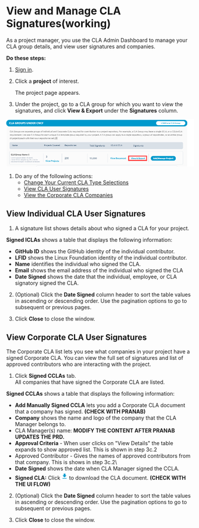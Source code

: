 # View and Manage CLA Signatures\(working\)

As a project manager, you use the CLA Admin Dashboard to manage your CLA group details, and view user signatures and companies.

**Do these steps:**

1. [Sign in](../easycla/project-managers/sign-in-to-project-console.md).
2. Click a **project** of interest.

   The project page appears.

3. Under the project, go to a CLA group for which you want to view the signatures, and click **View & Export** under the **Signatures** column.

![](../../.gitbook/assets/view-and-export-signatures.png)

1. Do any of the following actions:
   * [Change Your Current CLA Type Selections](../easycla/project-managers/view-and-manage-signed-clas-for-a-cla-group.md#change-your-current-cla-type-selections)
   * [View CLA User Signatures](../easycla/project-managers/view-and-manage-signed-clas-for-a-cla-group.md#view-cla-user-signatures)
   * [View the Corporate CLA Companies](../easycla/project-managers/view-and-manage-signed-clas-for-a-cla-group.md#view-the-corporate-cla-companies)

## View Individual CLA User Signatures <a id="view-cla-user-signatures"></a>

1. A signature list shows details about who signed a CLA for your project.

**Signed ICLAs** shows a table that displays the following information:

* **GitHub ID** shows the GitHub identity of the individual contributor.
* **LFID** shows the Linux Foundation identity of the individual contributor.
* **Name** identifies the individual who signed the CLA.
* **Email** shows the email address of the individual who signed the CLA
* **Date Signed** shows the date that the individual, employee, or CLA signatory signed the CLA.

2. \(Optional\) Click the **Date Signed** column header to sort the table values in ascending or descending order. Use the pagination options to go to subsequent or previous pages.

3. Click **Close** to close the window.

## View Corporate CLA User Signatures <a id="view-the-corporate-cla-companies"></a>

The Corporate CLA list lets you see what companies in your project have a signed Corporate CLA. You can view the full set of signatures and list of approved contributors who are interacting with the project.

1. Click **Signed CCLAs** tab.  
All companies that have signed the Corporate CLA are listed.

**Signed CCLAs** shows a table that displays the following information:

* **Add Manually Signed CCLA** lets you add a Corporate CLA document that a company has signed. **\(CHECK WITH PRANAB\)**
* **Company** shows the name and logo of the company that the CLA Manager belongs to.
* CLA Manager\(s\) name: **MODIFY THE CONTENT AFTER PRANAB UPDATES THE PRD.**
* **Approval Criteria** - When user clicks on "View Details" the table expands to show approved list. This is shown in step 3c.2
* Approved Contributor - Gives the names of approved contributors from that company. This is shows in step 3c.2\
* **Date Signed** shows the date when CLA Manager signed the CCLA.
* **Signed CLA:** Click  ![](../../.gitbook/assets/download-button.png) to download the CLA document. **\(CHECK WITH THE UI FLOW\)**

2. \(Optional\) Click the **Date Signed** column header to sort the table values in ascending or descending order. Use the pagination options to go to subsequent or previous pages.

3. Click **Close** to close the window.

